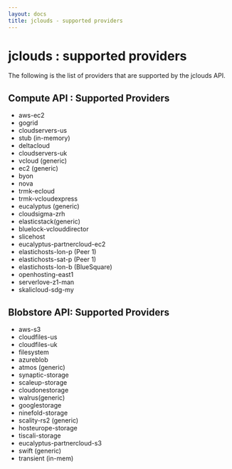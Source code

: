 ```yaml
---
layout: docs
title: jclouds - supported providers
---
```

# jclouds : supported providers

The following is the list of providers that are supported by the jclouds API.

## Compute API : Supported Providers 
  * aws-ec2
  * gogrid
  * cloudservers-us
  * stub (in-memory)
  * deltacloud
  * cloudservers-uk
  * vcloud (generic)
  * ec2 (generic)
  * byon
  * nova
  * trmk-ecloud
  * trmk-vcloudexpress
  * eucalyptus (generic)
  * cloudsigma-zrh
  * elasticstack(generic)
  * bluelock-vclouddirector
  * slicehost
  * eucalyptus-partnercloud-ec2
  * elastichosts-lon-p (Peer 1)
  * elastichosts-sat-p (Peer 1)
  * elastichosts-lon-b (BlueSquare)
  * openhosting-east1
  * serverlove-z1-man
  * skalicloud-sdg-my


## Blobstore API: Supported Providers
 * aws-s3
 * cloudfiles-us 
 * cloudfiles-uk 
 * filesystem
 * azureblob 
 * atmos (generic)
 * synaptic-storage
 * scaleup-storage
 * cloudonestorage
 * walrus(generic)
 * googlestorage
 * ninefold-storage
 * scality-rs2 (generic)
 * hosteurope-storage
 * tiscali-storage
 * eucalyptus-partnercloud-s3
 * swift (generic)
 * transient (in-mem)

